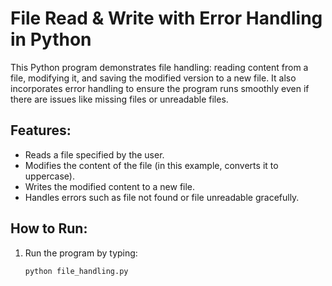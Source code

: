 # File Read & Write with Error Handling in Python

This Python program demonstrates file handling: reading content from a file, modifying it, and saving the modified version to a new file. It also incorporates error handling to ensure the program runs smoothly even if there are issues like missing files or unreadable files.

## Features:
- Reads a file specified by the user.
- Modifies the content of the file (in this example, converts it to uppercase).
- Writes the modified content to a new file.
- Handles errors such as file not found or file unreadable gracefully.

## How to Run:
1. Run the program by typing:
   ```bash
   python file_handling.py
